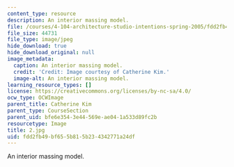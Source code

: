 ```yaml
---
content_type: resource
description: An interior massing model.
file: /courses/4-104-architecture-studio-intentions-spring-2005/fdd2fb49bf655b815b234342771a24df_2.jpg
file_size: 44731
file_type: image/jpeg
hide_download: true
hide_download_original: null
image_metadata:
  caption: An interior massing model.
  credit: 'Credit: Image courtesy of Catherine Kim.'
  image-alt: An interior massing model.
learning_resource_types: []
license: https://creativecommons.org/licenses/by-nc-sa/4.0/
ocw_type: OCWImage
parent_title: Catherine Kim
parent_type: CourseSection
parent_uid: bfe6e354-3e44-569e-ae04-1a533d89fc2b
resourcetype: Image
title: 2.jpg
uid: fdd2fb49-bf65-5b81-5b23-4342771a24df
---
```

An interior massing model.